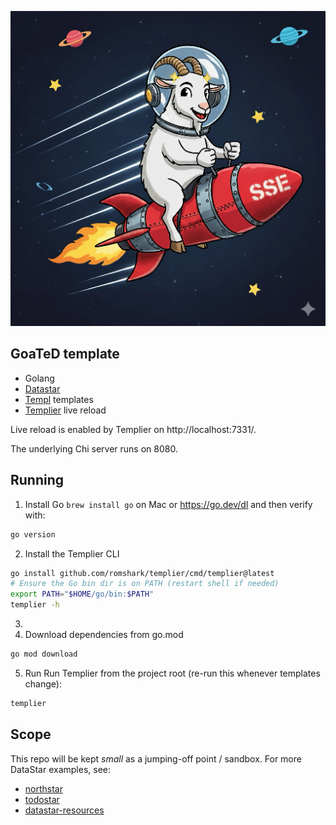 ![Happy Goat](goated.jpg)

## GoaTeD template
- Golang
- [Datastar](https://data-star.dev/)
- [Templ](https://templ.guide/) templates
- [Templier](https://github.com/romshark/templier) live reload

Live reload is enabled by Templier on http://localhost:7331/.

The underlying Chi server runs on 8080.

## Running
1. Install Go
`brew install go` on Mac or https://go.dev/dl and then verify with:
```sh
go version
```
2. Install the Templier CLI
```sh
go install github.com/romshark/templier/cmd/templier@latest
# Ensure the Go bin dir is on PATH (restart shell if needed)
export PATH="$HOME/go/bin:$PATH"
templier -h
```
3. 
4. Download dependencies from go.mod
```sh
go mod download
```
5. Run
Run Templier from the project root (re-run this whenever templates change):
```sh
templier
```

## Scope
This repo will be kept *small* as a jumping-off point / sandbox. For more DataStar examples, see:

- [northstar](https://github.com/zangster300/northstar)
- [todostar](https://github.com/romshark/todostar)
- [datastar-resources](https://github.com/alvarolm/datastar-resources)